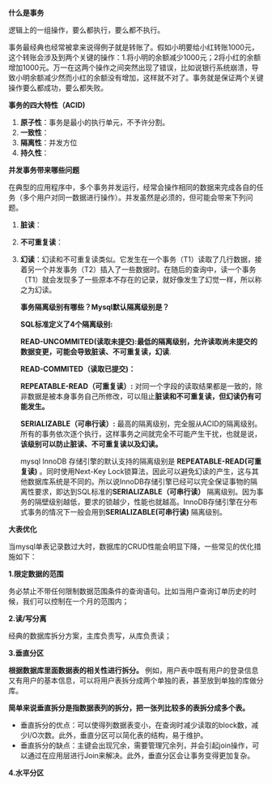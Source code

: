 **什么是事务**

逻辑上的一组操作，要么都执行，要么都不执行。

事务最经典也经常被拿来说得例子就是转账了。假如小明要给小红转账1000元，这个转账会涉及到两个关键的操作：1.将小明的余额减少1000元；2将小红的余额增加1000元。万一在这两个操作之间突然出现了错误，比如说银行系统崩溃，导致小明余额减少然而小红的余额没有增加，这样就不对了。事务就是保证两个关键操作要么都成功，要么都失败。

**事务的四大特性（ACID)**

1. **原子性**：事务是最小的执行单元，不予许分割。
2. **一致性**：
3. **隔离性**：并发方位
4. **持久性**：

**并发事务带来哪些问题**

在典型的应用程序中，多个事务并发运行，经常会操作相同的数据来完成各自的任务（多个用户对同一数据进行操作）。并发虽然是必须的，但可能会带来下列问题。

1. **脏读**：

2. **不可重复读**：

3. **幻读**：幻读和不可重复读类似。它发生在一个事务（T1）读取了几行数据，接着另一个并发事务（T2）插入了一些数据时。在随后的查询中，读一个事务（T1）就会发现多了一些原本不存在的记录，就好像发生了幻觉一样，所以称之为幻读。

   **事务隔离级别有哪些？Mysql默认隔离级别是？**

   **SQL标准定义了4个隔离级别:**

   **READ-UNCOMMITED(读取未提交):**最低的隔离级别，允许读取尚未提交的数据变更，可能会导致**脏读、不可重复读，幻读**.

   **READ-COMMITED（读取已提交)：**		

   **REPEATABLE-READ（可重复读）:**	对同一个字段的读取结果都是一致的，除非数据是被本身事务自己所修改，可以阻止**脏读和不可重复读，但幻读仍有可能发生。**	

   **SERIALIZABLE（可串行读）:**	最高的隔离级别，完全服从ACID的隔离级别。所有的事务依次逐个执行，这样事务之间就完全不可能产生干扰，也就是说，**该级别可以防止脏读、不可重复读以及幻读。**	

   mysql InnoDB 存储引擎的默认支持的隔离级别是 **REPEATABLE-READ(可重复读)**	。同时使用Next-Key Lock锁算法，因此可以避免幻读的产生，这与其他数据库系统是不同的。所以说InnoDB存储引擎已经可以完全保证事物的隔离性要求，即达到SQL标准的**SERIALIZABLE（可串行读）**	隔离级别。因为事务的隔壁级别越低，要求的锁越少，性能也就越高。InnoDB存储引擎在分布式事务的情况下一般会用到**SERIALIZABLE(可串行读)**	隔离级别。



**大表优化**

当mysql单表记录数过大时，数据库的CRUD性能会明显下降，一些常见的优化措施如下：

**1.限定数据的范围**

务必禁止不带任何限制数据范围条件的查询语句。比如当用户查询订单历史的时候，我们可以控制在一个月的范围内；

**2.读/写分离**

经典的数据库拆分方案，主库负责写，从库负责读；

**3.垂直分区**

**根据数据库里面数据表的相关性进行拆分。**	例如，用户表中既有用户的登录信息又有用户的基本信息，可以将用户表拆分成两个单独的表，甚至放到单独的库做分库。

**简单来说垂直拆分是指数据表列的拆分，把一张列比较多的表拆分成多个表。**	

- 垂直拆分的优点：可以使得列数据表变小，在查询时减少读取的block数，减少I/O次数。此外，垂直分区可以简化表的结构，易于维护。
- 垂直拆分的缺点：主键会出现冗余，需要管理冗余列，并会引起join操作，可以通过在应用层进行Join来解决。此外，垂直分区会让事务变得更加复杂。

**4.水平分区**



